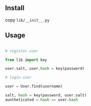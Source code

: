 
Install
---

copy ```lib/__init__.py```

Usage
---

```python

# register user

from lib import key

user.salt, user.hash = key(password)


```

```python
# login user

user = User.find(username)

salt, hash = key(password, user.salt)
auntheticated = hash == user.hash

```
